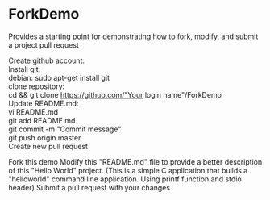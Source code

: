 # ForkDemo
Provides a starting point for demonstrating how to fork, modify, and submit a project pull request

Create github account.  
Install git:  
	debian: sudo apt-get install git  
clone repository:  
	cd && git clone https://github.com/"Your login name"/ForkDemo  
Update README.md:  
	vi README.md  
git add README.md  
git commit -m "Commit message"  
git push origin master  
Create new pull request  

Fork this demo
Modify this "README.md" file to provide a better description of this "Hello World" project. (This is a simple C application that builds a "helloworld" command line application. Using printf function and stdio header)
Submit a pull request with your changes
